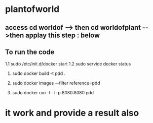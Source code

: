 # plantofworld

##  access cd worldof --> then cd worldofplant -->then applay this step : below

## To run the code

1.1 sudo /etc/init.d/docker start
1.2  sudo service docker status
1. sudo docker build -t pdd .

2. sudo docker images --filter reference=pdd

3. sudo docker run -t -i -p 8080:8080 pdd

# it work and provide a result also 

